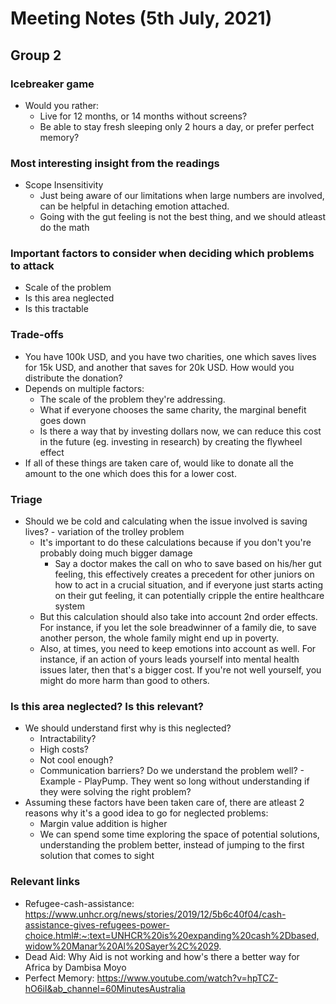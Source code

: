 # Meeting Notes (5th July, 2021)

## Group 2

### Icebreaker game

* Would you rather:
  * Live for 12 months, or 14 months without screens?
  * Be able to stay fresh sleeping only 2 hours a day, or prefer perfect memory?
  
### Most interesting insight from the readings

* Scope Insensitivity
  * Just being aware of our limitations when large numbers are involved, can be helpful in detaching emotion attached.
  * Going with the gut feeling is not the best thing, and we should atleast do the math

### Important factors to consider when deciding which problems to attack

* Scale of the problem
* Is this area neglected
* Is this tractable

### Trade-offs

* You have 100k USD, and you have two charities, one which saves lives for 15k USD, and another that saves for 20k USD. How would you distribute the donation?
* Depends on multiple factors:
  * The scale of the problem they're addressing.
  * What if everyone chooses the same charity, the marginal benefit goes down
  * Is there a way that by investing dollars now, we can reduce this cost in the future (eg. investing in research) by creating the flywheel effect
* If all of these things are taken care of, would like to donate all the amount to the one which does this for a lower cost.

### Triage

* Should we be cold and calculating when the issue involved is saving lives? - variation of the trolley problem
  * It's important to do these calculations because if you don't you're probably doing much bigger damage
    * Say a doctor makes the call on who to save based on his/her gut feeling, this effectively creates a precedent for other juniors on how to act in a crucial situation, and if everyone just starts acting on their gut feeling, it can potentially cripple the entire healthcare system
  * But this calculation should also take into account 2nd order effects. For instance, if you let the sole breadwinner of a family die, to save another person, the whole family might end up in poverty.
  * Also, at times, you need to keep emotions into account as well. For instance, if an action of yours leads yourself into mental health issues later, then that's a bigger cost. If you're not well yourself, you might do more harm than good to others.

### Is this area neglected? Is this relevant?

* We should understand first why is this neglected?
  * Intractability?
  * High costs?
  * Not cool enough?
  * Communication barriers? Do we understand the problem well? - Example - PlayPump. They went so long without understanding if they were solving the right problem?
* Assuming these factors have been taken care of, there are atleast 2 reasons why it's a good idea to go for neglected problems:
  * Margin value addition is higher
  * We can spend some time exploring the space of potential solutions, understanding the problem better, instead of jumping to the first solution that comes to sight

### Relevant links

* Refugee-cash-assistance: <https://www.unhcr.org/news/stories/2019/12/5b6c40f04/cash-assistance-gives-refugees-power-choice.html#:~:text=UNHCR%20is%20expanding%20cash%2Dbased,widow%20Manar%20Al%20Sayer%2C%2029>.
* Dead Aid: Why Aid is not working and how's there a better way for Africa by Dambisa Moyo
* Perfect Memory: <https://www.youtube.com/watch?v=hpTCZ-hO6iI&ab_channel=60MinutesAustralia>

